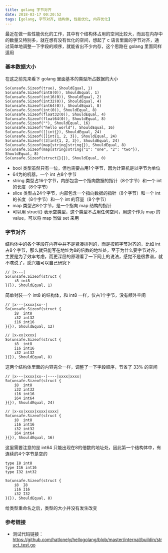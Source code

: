 ```yaml
---
title: golang 字节对齐
date: 2018-03-17 00:20:52
tags: [golang, 字节对齐, 结构体, 性能优化, 内存优化]
---
```


最近在做一些性能优化的工作，其中有个结构体占用的空间比较大，而且在内存中的数量又特别多，就在想有没有优化的空间，想起了 c 语言里面的字节对齐，通过简单地调整一下字段的顺序，就能省出不少内存，这个思路在 golang 里面同样适用

### 基本数据大小

在这之前先来看下 golang 里面基本的类型所占数据的大小

``` golang
So(unsafe.Sizeof(true), ShouldEqual, 1)
So(unsafe.Sizeof(int8(0)), ShouldEqual, 1)
So(unsafe.Sizeof(int16(0)), ShouldEqual, 2)
So(unsafe.Sizeof(int32(0)), ShouldEqual, 4)
So(unsafe.Sizeof(int64(0)), ShouldEqual, 8)
So(unsafe.Sizeof(int(0)), ShouldEqual, 8)
So(unsafe.Sizeof(float32(0)), ShouldEqual, 4)
So(unsafe.Sizeof(float64(0)), ShouldEqual, 8)
So(unsafe.Sizeof(""), ShouldEqual, 16)
So(unsafe.Sizeof("hello world"), ShouldEqual, 16)
So(unsafe.Sizeof([]int{}), ShouldEqual, 24)
So(unsafe.Sizeof([]int{1, 2, 3}), ShouldEqual, 24)
So(unsafe.Sizeof([3]int{1, 2, 3}), ShouldEqual, 24)
So(unsafe.Sizeof(map[string]string{}), ShouldEqual, 8)
So(unsafe.Sizeof(map[string]string{"1": "one", "2": "two"}), ShouldEqual, 8)
So(unsafe.Sizeof(struct{}{}), ShouldEqual, 0)
```

- bool 类型虽然只有一位，但也需要占用1个字节，因为计算机是以字节为单位
- 64为的机器，一个 int 占8个字节
- string 类型占16个字节，内部包含一个指向数据的指针（8个字节）和一个 int 的长度（8个字节）
- slice 类型占24个字节，内部包含一个指向数据的指针（8个字节）和一个 int 的长度（8个字节）和一个 int 的容量（8个字节）
- map 类型占8个字节，是一个指向 map 结构的指针
- 可以用 struct{} 表示空类型，这个类型不占用任何空间，用这个作为 map 的 value，可以将 map 当做 set 来用

### 字节对齐

结构体中的各个字段在内存中并不是紧凑排列的，而是按照字节对齐的，比如 int 占8个字节，那么就只能写在地址为8的倍数的地址处，至于为什么要字节对齐，主要是为了效率考虑，而更深层的原理看了一下网上的说法，感觉不是很靠谱，就不瞎说了，感兴趣可以自己研究下

``` golang
// |x---|
So(unsafe.Sizeof(struct {
    i8 int8
}{}), ShouldEqual, 1)
```

简单封装一个 int8 的结构体，和 int8 一样，仅占1个字节，没有额外空间

``` golang
// |x---|xxxx|xx--|
So(unsafe.Sizeof(struct {
    i8  int8
    i32 int32
    i16 int16
}{}), ShouldEqual, 12)

// |x-xx|xxxx|
So(unsafe.Sizeof(struct {
    i8  int8
    i16 int16
    i32 int32
}{}), ShouldEqual, 8)
```

这两个结构体里面的内容完全一样，调整了一下字段顺序，节省了 33% 的空间

``` golang
// |x---|xxxx|xx--|----|xxxx|xxxx|
So(unsafe.Sizeof(struct {
    i8  int8
    i32 int32
    i16 int16
    i64 int64
}{}), ShouldEqual, 24)

// |x-xx|xxxx|xxxx|xxxx|
So(unsafe.Sizeof(struct {
    i8  int8
    i16 int16
    i32 int32
    i64 int64
}{}), ShouldEqual, 16)
```

这里需要注意的是 int64 只能出现在8的倍数的地址处，因此第一个结构体中，有连续的4个字节是空的

``` golang
type I8 int8
type I16 int16
type I32 int32

So(unsafe.Sizeof(struct {
    i8  I8
    i16 I16
    i32 I32
}{}), ShouldEqual, 8)
```

给类型重命名之后，类型的大小并没有发生改变

### 参考链接

- 测试代码链接：<https://github.com/hatlonely/hellogolang/blob/master/internal/buildin/struct_test.go>

